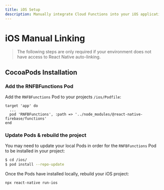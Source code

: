 ```yaml
---
title: iOS Setup
description: Manually integrate Cloud Functions into your iOS application.
---
```


# iOS Manual Linking

> The following steps are only required if your environment does not have access to React Native
> auto-linking.

## CocoaPods Installation

### Add the RNFBFunctions Pod

Add the `RNFBFunctions` Pod to your projects `/ios/Podfile`:

```ruby{3}
target 'app' do
  ...
  pod 'RNFBFunctions', :path => '../node_modules/@react-native-firebase/functions'
end
```

### Update Pods & rebuild the project

You may need to update your local Pods in order for the `RNFBFunctions` Pod to be installed in your project:

```bash
$ cd /ios/
$ pod install --repo-update
```

Once the Pods have installed locally, rebuild your iOS project:

```bash
npx react-native run-ios
```
